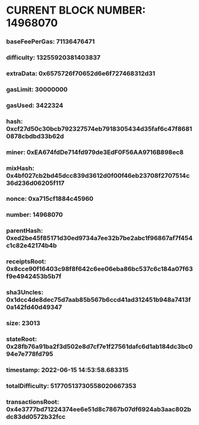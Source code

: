 # CURRENT BLOCK NUMBER: 14968070

### baseFeePerGas: 71136476471
### difficulty: 13255920381403837
### extraData: 0x6575726f70652d6e6f727468312d31
### gasLimit: 30000000
### gasUsed: 3422324
### hash: 0xcf27d50c30bcb792327574eb7918305434d35faf6c47f86810878cbdbd33b62d
### miner: 0xEA674fdDe714fd979de3EdF0F56AA9716B898ec8
### mixHash: 0x4bf027cb2bd45dcc839d3612d0f00f46eb23708f2707514c36d236d06205f117
### nonce: 0xa715cf1884c45960
### number: 14968070
### parentHash: 0xed2be45f85171d30ed9734a7ee32b7be2abc1f96867af7f454c1c82e42174b4b
### receiptsRoot: 0x8cce90f16403c98f8f642c6ee06eba86bc537c6c184a07f63f9e4942453b5b7f
### sha3Uncles: 0x1dcc4de8dec75d7aab85b567b6ccd41ad312451b948a7413f0a142fd40d49347
### size: 23013
### stateRoot: 0x28fb76a91ba2f3d502e8d7cf7e1f27561dafc6d1ab184dc3bc094e7e778fd795
### timestamp: 2022-06-15 14:53:58.683315
### totalDifficulty: 51770513730558020667353
### transactionsRoot: 0x4e3777bd71224374ee6e51d8c7867b07df6924ab3aac802bdc83dd0572b32fcc

